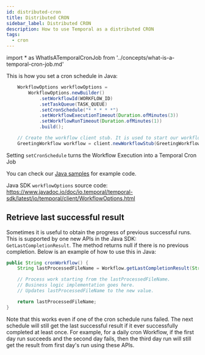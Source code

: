 ```yaml
---
id: distributed-cron
title: Distributed CRON
sidebar_label: Distributed CRON
description: How to use Temporal as a distributed CRON
tags:
  - cron
---
```


<!-- prettier-ignore -->

import * as WhatIsATemporalCronJob from '../concepts/what-is-a-temporal-cron-job.md'

This is how you set a cron schedule in Java:

```java
    WorkflowOptions workflowOptions =
        WorkflowOptions.newBuilder()
            .setWorkflowId(WORKFLOW_ID)
            .setTaskQueue(TASK_QUEUE)
            .setCronSchedule("* * * * *")
            .setWorkflowExecutionTimeout(Duration.ofMinutes(3))
            .setWorkflowRunTimeout(Duration.ofMinutes(1))
            .build();

    // Create the workflow client stub. It is used to start our workflow execution.
    GreetingWorkflow workflow = client.newWorkflowStub(GreetingWorkflow.class, workflowOptions);
```

Setting `setCronSchedule` turns the Workflow Execution into a <preview page={WhatIsATemporalCronJob}>Temporal Cron Job</preview>

You can check our [Java samples](https://github.com/temporalio/samples-java/blob/master/src/main/java/io/temporal/samples/hello/HelloCron.java) for example code.

Java SDK `workflowOptions` source code: https://www.javadoc.io/doc/io.temporal/temporal-sdk/latest/io/temporal/client/WorkflowOptions.html

## Retrieve last successful result

Sometimes it is useful to obtain the progress of previous successful runs.
This is supported by one new APIs in the Java SDK:
`GetLastCompletionResult`. The method returns null if there is no previous completion. Below is an example of how
to use this in Java:

```java
public String cronWorkflow() {
    String lastProcessedFileName = Workflow.getLastCompletionResult(String.class);

    // Process work starting from the lastProcessedFileName.
    // Business logic implementation goes here.
    // Updates lastProcessedFileName to the new value.

    return lastProcessedFileName;
}
```

Note that this works even if one of the cron schedule runs failed. The
next schedule will still get the last successful result if it ever successfully
completed at least once. For example, for a daily cron Workflow, if the first day
run succeeds and the second day fails, then the third day run will still get
the result from first day's run using these APIs.
